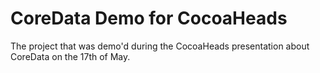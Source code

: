 # CoreData Demo for CocoaHeads
The project that was demo'd during the CocoaHeads presentation about CoreData on the 17th of May.
